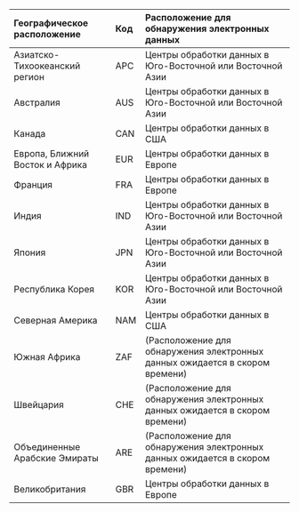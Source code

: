 
|  Географическое расположение               |  Код  |  Расположение для обнаружения электронных данных        |
|:----------------------------|:-------|:---------------------------------|
|Азиатско-Тихоокеанский регион                 |APC     |Центры обработки данных в Юго-Восточной или Восточной Азии|
|Австралия                    |AUS     |Центры обработки данных в Юго-Восточной или Восточной Азии|
|Канада                       |CAN     |Центры обработки данных в США                    |
|Европа, Ближний Восток и Африка|EUR     |Центры обработки данных в Европе                |
|Франция                       |FRA     |Центры обработки данных в Европе                |
|Индия                        |IND     |Центры обработки данных в Юго-Восточной или Восточной Азии|
|Япония                        |JPN     |Центры обработки данных в Юго-Восточной или Восточной Азии|
|Республика Корея                        |KOR     |Центры обработки данных в Юго-Восточной или Восточной Азии|
|Северная Америка                |NAM     |Центры обработки данных в США                    |
|Южная Африка                 |ZAF     |(Расположение для обнаружения электронных данных ожидается в скором времени)|
|Швейцария                  |CHE     |(Расположение для обнаружения электронных данных ожидается в скором времени)|
|Объединенные Арабские Эмираты         |ARE     |(Расположение для обнаружения электронных данных ожидается в скором времени)|
|Великобритания               |GBR     |Центры обработки данных в Европе                |
